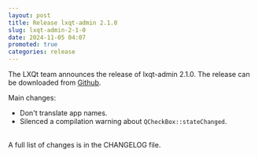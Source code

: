 ```yaml
---
layout: post
title: Release lxqt-admin 2.1.0
slug: lxqt-admin-2-1-0
date: 2024-11-05 04:07
promoted: true
categories: release
---
```


The LXQt team announces the release of lxqt-admin 2.1.0.
The release can be downloaded from [Github](https://github.com/lxqt/lxqt-admin/releases).

Main changes:

 * Don't translate app names.
 * Silenced a compilation warning about `QCheckBox::stateChanged`.

<br/>
A full list of changes is in the CHANGELOG file.
<br/>
